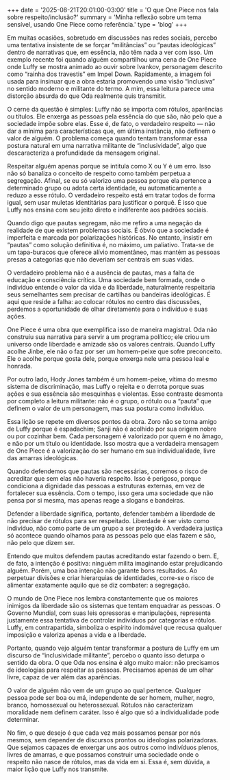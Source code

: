 +++
date = '2025-08-21T20:01:00-03:00'
title = 'O que One Piece nos fala sobre respeito/inclusão?'
summary = 'Minha reflexão sobre um tema sensível, usando One Piece como referência.'
type = 'blog'
+++

Em muitas ocasiões, sobretudo em discussões nas redes sociais, percebo uma tentativa insistente de se forçar “militâncias” ou “pautas ideológicas” dentro de narrativas que, em essência, não têm nada a ver com isso. Um exemplo recente foi quando alguém compartilhou uma cena de One Piece onde Luffy se mostra animado ao ouvir sobre Ivankov, personagem descrito como “rainha dos travestis” em Impel Down. Rapidamente, a imagem foi usada para insinuar que a obra estaria promovendo uma visão “inclusiva” no sentido moderno e militante do termo. A mim, essa leitura parece uma distorção absurda do que Oda realmente quis transmitir.

O cerne da questão é simples: Luffy não se importa com rótulos, aparências ou títulos. Ele enxerga as pessoas pela essência do que são, não pelo que a sociedade impõe sobre elas. Esse é, de fato, o verdadeiro respeito — não dar a mínima para características que, em última instância, não definem o valor de alguém. O problema começa quando tentam transformar essa postura natural em uma narrativa militante de “inclusividade”, algo que descaracteriza a profundidade da mensagem original.

Respeitar alguém apenas porque se intitula como X ou Y é um erro. Isso não só banaliza o conceito de respeito como também perpetua a segregação. Afinal, se eu só valorizo uma pessoa porque ela pertence a determinado grupo ou adota certa identidade, eu automaticamente a reduzo a esse rótulo. O verdadeiro respeito está em tratar todos de forma igual, sem usar muletas identitárias para justificar o porquê. É isso que Luffy nos ensina com seu jeito direto e indiferente aos padrões sociais.

Quando digo que pautas segregam, não me refiro a uma negação da realidade de que existem problemas sociais. É óbvio que a sociedade é imperfeita e marcada por polarizações históricas. No entanto, insistir em “pautas” como solução definitiva é, no máximo, um paliativo. Trata-se de um tapa-buracos que oferece alívio momentâneo, mas mantém as pessoas presas a categorias que não deveriam ser centrais em suas vidas.

O verdadeiro problema não é a ausência de pautas, mas a falta de educação e consciência crítica. Uma sociedade bem formada, onde o indivíduo entende o valor da vida e da liberdade, naturalmente respeitaria seus semelhantes sem precisar de cartilhas ou bandeiras ideológicas. É aqui que reside a falha: ao colocar rótulos no centro das discussões, perdemos a oportunidade de olhar diretamente para o indivíduo e suas ações.

One Piece é uma obra que exemplifica isso de maneira magistral. Oda não construiu sua narrativa para servir a um programa político; ele criou um universo onde liberdade e amizade são os valores centrais. Quando Luffy acolhe Jinbe, ele não o faz por ser um homem-peixe que sofre preconceito. Ele o acolhe porque gosta dele, porque enxerga nele uma pessoa leal e honrada.

Por outro lado, Hody Jones também é um homem-peixe, vítima do mesmo sistema de discriminação, mas Luffy o rejeita e o derrota porque suas ações e sua essência são mesquinhas e violentas. Esse contraste desmonta por completo a leitura militante: não é o grupo, o rótulo ou a “pauta” que definem o valor de um personagem, mas sua postura como indivíduo.

Essa lição se repete em diversos pontos da obra. Zoro não se torna amigo de Luffy porque é espadachim; Sanji não é acolhido por sua origem nobre ou por cozinhar bem. Cada personagem é valorizado por quem é no âmago, e não por um título ou identidade. Isso mostra que a verdadeira mensagem de One Piece é a valorização do ser humano em sua individualidade, livre das amarras ideológicas.

Quando defendemos que pautas são necessárias, corremos o risco de acreditar que sem elas não haveria respeito. Isso é perigoso, porque condiciona a dignidade das pessoas a estruturas externas, em vez de fortalecer sua essência. Com o tempo, isso gera uma sociedade que não pensa por si mesma, mas apenas reage a slogans e bandeiras.

Defender a liberdade significa, portanto, defender também a liberdade de não precisar de rótulos para ser respeitado. Liberdade é ser visto como indivíduo, não como parte de um grupo a ser protegido. A verdadeira justiça só acontece quando olhamos para as pessoas pelo que elas fazem e são, não pelo que dizem ser.

Entendo que muitos defendem pautas acreditando estar fazendo o bem. E, de fato, a intenção é positiva: ninguém milita imaginando estar prejudicando alguém. Porém, uma boa intenção não garante bons resultados. Ao perpetuar divisões e criar hierarquias de identidades, corre-se o risco de alimentar exatamente aquilo que se diz combater: a segregação.

O mundo de One Piece nos lembra constantemente que os maiores inimigos da liberdade são os sistemas que tentam enquadrar as pessoas. O Governo Mundial, com suas leis opressoras e manipulações, representa justamente essa tentativa de controlar indivíduos por categorias e rótulos. Luffy, em contrapartida, simboliza o espírito indomável que recusa qualquer imposição e valoriza apenas a vida e a liberdade.

Portanto, quando vejo alguém tentar transformar a postura de Luffy em um discurso de “inclusividade militante”, percebo o quanto isso deturpa o sentido da obra. O que Oda nos ensina é algo muito maior: não precisamos de ideologias para respeitar as pessoas. Precisamos apenas de um olhar livre, capaz de ver além das aparências.

O valor de alguém não vem de um grupo ao qual pertence. Qualquer pessoa pode ser boa ou má, independente de ser homem, mulher, negro, branco, homossexual ou heterossexual. Rótulos não caracterizam moralidade nem definem caráter. Isso é algo que só a individualidade pode determinar.

No fim, o que desejo é que cada vez mais possamos pensar por nós mesmos, sem depender de discursos prontos ou ideologias polarizadoras. Que sejamos capazes de enxergar uns aos outros como indivíduos plenos, livres de amarras, e que possamos construir uma sociedade onde o respeito não nasce de rótulos, mas da vida em si. Essa é, sem dúvida, a maior lição que Luffy nos transmite.
